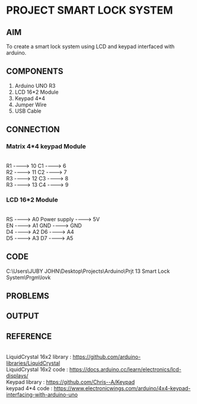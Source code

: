 # PROJECT SMART LOCK SYSTEM


## AIM

To create a smart lock  system using LCD and keypad interfaced with arduino.


## COMPONENTS

1) Arduino UNO R3
2) LCD 16*2 Module
3) Keypad 4*4
4) Jumper Wire
5) USB Cable


## CONNECTION

### Matrix 4*4 keypad Module
 
<br> R1 ---->  10&nbsp;C1 ---->  6
<br> R2 ---->  11	<space>		C2 ---->  7
<br> R3 ---->  12	<space>		C3 ---->  8
<br> R3 ---->  13	<space>		C4 ---->  9	

### LCD 16*2  Module
 

<br> RS ---->  A0	<space>		Power supply  ---->  5V
<br> EN ---->  A1	<space>		GND   ---->  GND
<br> D4 ---->  A2	<space>		D6 ---->  A4
<br> D5 ---->  A3	<space>		D7 ---->  A5


## CODE
C:\Users\JUBY JOHN\Desktop\Projects\Arduino\Prjt 13 Smart Lock System\Prgm\lovk


## PROBLEMS


## OUTPUT


## REFERENCE

<br> LiquidCrystal 16x2 library : https://github.com/arduino-libraries/LiquidCrystal
<br> LiquidCrystal 16x2 code : https://docs.arduino.cc/learn/electronics/lcd-displays/
<br> Keypad library : https://github.com/Chris--A/Keypad
<br> keypad 4*4 code : https://www.electronicwings.com/arduino/4x4-keypad-interfacing-with-arduino-uno
